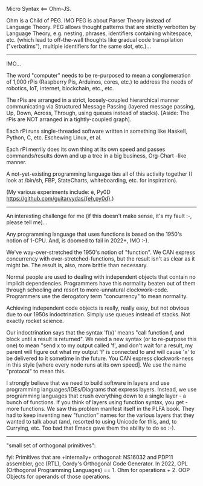 Micro Syntax <== Ohm-JS.  

Ohm is a Child of PEG.  IMO PEG is about Parser Theory instead of Language Theory. PEG allows thought patterns that are strictly verbotten by Language Theory, e.g. nesting, phrases, identifiers containing whitespace, etc. (which lead to off-the-wall thoughts like gradual code transpilation ("verbatims"), multiple identifiers for the same slot, etc.)...


---
IMO...

The word "computer" needs to be re-purposed to mean a conglomeration of 1,000 rPis (Raspberry Pis, Arduinos, cores, etc.) to address the needs of robotics, IoT, internet, blockchain, etc., etc.

The rPis are arranged in a strict, loosely-coupled hierarchical manner communicating via Structured Message Passing (layered message passing, Up, Down, Across, Through, using queues instead of stacks).  [Aside: The rPis are NOT arranged in a tightly-coupled graph].

Each rPi runs single-threaded software written in something like Haskell, Python, C, etc. Eschewing Linux, et al.

Each rPi merrily does its own thing at its own speed and passes commands/results down and up a tree in a big business, Org-Chart -like manner.

A not-yet-existing programming language ties all of this activity together (I look at /bin/sh, FBP, StateCharts, whiteboarding, etc. for inspiration).

(My various experiments include:  ė, Py0D https://github.com/guitarvydas/{eh,py0d}.)

---

An interesting challenge for me (if this doesn't make sense, it's my fault :-, please tell me)...

Any programming language that uses functions is based on the 1950's notion of 1-CPU. And, is doomed to fail in 2022+, IMO :-).

We've way-over-stretched the 1950's notion of "function". We CAN express concurrency with over-stretched-functions, but the result isn't as clear as it might be. The result is, also, more brittle than necessary.

Normal people are used to dealing with independent objects that contain no implicit dependencies.  Programmers have this normality beaten out of them through schooling and resort to more-unnatural clockwork-code.  Programmers use the derogatory term "concurrency" to mean normality.

Achieving independent code objects is really, really easy, but not obvious due to our 1950s indoctrination.  Simply use queues instead of stacks.  Not exactly rocket science.

Our indoctrination says that the syntax 'f(x)' means "call function f, and block until a result is returned".  We need a new syntax (or to re-purpose this one) to mean "send x to my output called 'f', and don't wait for a result, my parent will figure out what my output 'f' is connected to and will cause 'x' to be delivered to it sometime in the future.  You CAN express clockwork-ness in this style [where every node runs at its own speed]. We use the name "protocol" to mean this.

I strongly believe that we need to build software in layers and use programming languages/IDEs/Diagrams that express layers.  Instead, we use programming languages that crush everything down to a single layer - a bunch of functions.  If you think of layers using function syntax, you get - more functions.  We saw this problem manifest itself in the PLFA book. They had to keep inventing new "function" names for the various layers that they wanted to talk about (and, resorted to using Unicode for this, and, to Currying, etc. Too bad that Emacs gave them the ability to do so :-).

---

"small set of orthogonal primitives": 

fyi: Primitives that are +internally+ orthogonal: NS16032 and PDP11 assembler, gcc (RTL), Cordy's Orthogonal Code Generator. In 2022, OPL (Orthogonal Programming Languages) == 1. Ohm for operations + 2. OOP Objects for operands of those operations.